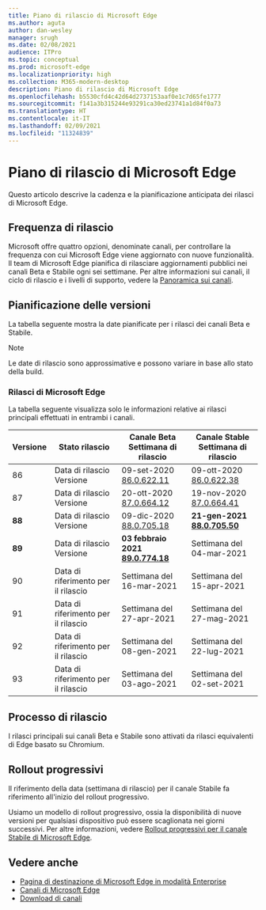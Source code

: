 ```yaml
---
title: Piano di rilascio di Microsoft Edge
ms.author: aguta
author: dan-wesley
manager: srugh
ms.date: 02/08/2021
audience: ITPro
ms.topic: conceptual
ms.prod: microsoft-edge
ms.localizationpriority: high
ms.collection: M365-modern-desktop
description: Piano di rilascio di Microsoft Edge
ms.openlocfilehash: b5530cfd4c42d64d2737153aaf0e1c7d65fe1777
ms.sourcegitcommit: f141a3b315244e93291ca30ed23741a1d84f0a73
ms.translationtype: HT
ms.contentlocale: it-IT
ms.lasthandoff: 02/09/2021
ms.locfileid: "11324839"
---
```

# Piano di rilascio di Microsoft Edge

Questo articolo descrive la cadenza e la pianificazione anticipata dei rilasci di Microsoft Edge.

## Frequenza di rilascio

Microsoft offre quattro opzioni, denominate canali, per controllare la frequenza con cui Microsoft Edge viene aggiornato con nuove funzionalità. Il team di Microsoft Edge pianifica di rilasciare aggiornamenti pubblici nei canali Beta e Stabile ogni sei settimane. Per altre informazioni sui canali, il ciclo di rilascio e i livelli di supporto, vedere la [Panoramica sui canali](https://docs.microsoft.com/DeployEdge/microsoft-edge-channels#channel-overview).

## Pianificazione delle versioni

La tabella seguente mostra la date pianificate per i rilasci dei canali Beta e Stabile.

> [!NOTE]
> Le date di rilascio sono approssimative e possono variare in base allo stato della build.

### Rilasci di Microsoft Edge

La tabella seguente visualizza solo le informazioni relative ai rilasci principali effettuati in entrambi i canali.

| Versione | Stato rilascio | Canale Beta<br>Settimana di rilascio | Canale Stable<br>Settimana di rilascio |
|---------|-----|------|--------|
| 86 | Data di rilascio<br>Versione | 09-set-2020<br>[86.0.622.11](https://docs.microsoft.com/DeployEdge/microsoft-edge-relnote-beta-channel#version-86062211-september-9) | 09-ott-2020<br>[86.0.622.38](https://docs.microsoft.com/deployedge/microsoft-edge-relnote-stable-channel#version-86062238-october-9) |
| 87 | Data di rilascio<br>Versione | 20-ott-2020<br>[87.0.664.12](https://docs.microsoft.com/deployedge/microsoft-edge-relnote-beta-channel#version-87066412--october-20) | 19-nov-2020<br>[87.0.664.41](https://docs.microsoft.com/deployedge/microsoft-edge-relnote-stable-channel#version-87066441-november-19) |
| **88** | Data di rilascio<br>Versione | 09-dic-2020<br>[88.0.705.18](https://docs.microsoft.com/deployedge/microsoft-edge-relnote-beta-channel#version-88070518-december-9) | **21-gen-2021**<br>**[88.0.705.50](https://docs.microsoft.com/deployedge/microsoft-edge-relnote-stable-channel#version-88070550-january-21)**|
| **89** | Data di rilascio<br>Versione | **03 febbraio 2021**<br>**[89.0.774.18](https://docs.microsoft.com/deployedge/microsoft-edge-relnote-beta-channel#version-89077418-february-3)** | Settimana del 04-mar-2021 |
| 90 | Data di riferimento per il rilascio | Settimana del 16-mar-2021 | Settimana del 15-apr-2021 |
| 91 | Data di riferimento per il rilascio | Settimana del 27-apr-2021 | Settimana del 27-mag-2021 |
| 92 | Data di riferimento per il rilascio | Settimana del 08-gen-2021 | Settimana del 22-lug-2021 |
| 93 | Data di riferimento per il rilascio | Settimana del 03-ago-2021 | Settimana del 02-set-2021 |

## Processo di rilascio

I rilasci principali sui canali Beta e Stabile sono attivati da rilasci equivalenti di Edge basato su Chromium.

## Rollout progressivi

Il riferimento della data (settimana di rilascio) per il canale Stabile fa riferimento all'inizio del rollout progressivo.

Usiamo un modello di rollout progressivo, ossia la disponibilità di nuove versioni per qualsiasi dispositivo può essere scaglionata nei giorni successivi. Per altre informazioni, vedere [Rollout progressivi per il canale Stabile di Microsoft Edge](microsoft-edge-update-progressive-rollout.md).

## Vedere anche

- [Pagina di destinazione di Microsoft Edge in modalità Enterprise](https://aka.ms/EdgeEnterprise)
- [Canali di Microsoft Edge](microsoft-edge-channels.md)
- [Download di canali](https://www.microsoft.com/edge/business/download)